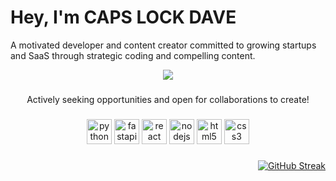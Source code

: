 # Hey, I'm CAPS LOCK DAVE

A motivated developer and content creator committed to growing startups and SaaS through strategic coding and compelling content.

<div align="center">
    <a href="https://www.linkedin.com/in/CAPSLOCKDAVE/"><img src="https://img.shields.io/badge/LinkedIn-0077B5?style=for-the-badge&logo=linkedin&logoColor=white"></a>
</div>

###

<div align="center">
Actively seeking opportunities and open for collaborations to create!
</div>

###

<div align="center">
  <img src="https://cdn.jsdelivr.net/gh/devicons/devicon/icons/python/python-original.svg" height="40" alt="python logo"  />
  <img src="https://cdn.simpleicons.org/fastapi/009688" height="40" alt="fastapi logo"  />
  <img src="https://cdn.jsdelivr.net/gh/devicons/devicon/icons/react/react-original.svg" height="40" alt="react logo"  />
  <img src="https://cdn.jsdelivr.net/gh/devicons/devicon/icons/nodejs/nodejs-original.svg" height="40" alt="nodejs logo"  />
  <img src="https://cdn.jsdelivr.net/gh/devicons/devicon/icons/html5/html5-original.svg" height="40" alt="html5 logo"  />
  <img src="https://cdn.jsdelivr.net/gh/devicons/devicon/icons/css3/css3-original.svg" height="40" alt="css3 logo"  />
</div>

###

<div align="right">
    <a href="https://git.io/streak-stats"><img src="http://github-readme-streak-stats.herokuapp.com?user=DAVEALLCAPS&theme=dark&border_radius=5&date_format=M%20j%5B%2C%20Y%5D" alt="GitHub Streak" /></a>
</div>

